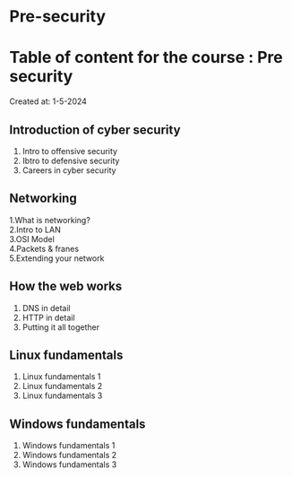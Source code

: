# Pre-security
# Table of content for the course : Pre security
Created at: 1-5-2024 

## Introduction of cyber security
1. Intro to offensive security
2. Ibtro to defensive security
3. Careers in cyber security
## Networking
1.What is networking? <br>
2.Intro to LAN <br>
3.OSI Model <br>
4.Packets & franes <br>
5.Extending your network<br>
## How the web works
1. DNS in detail
2. HTTP in detail
3. Putting it all together
## Linux fundamentals
1. Linux fundamentals 1
2. Linux fundamentals 2
3. Linux fundamentals 3
## Windows fundamentals
1. Windows fundamentals 1
2. Windows fundamentals 2
3. Windows fundamentals 3
